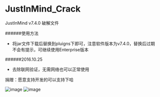 # JustInMind_Crack
JustInMind v7.4.0 破解文件

######使用方法
* 将jar文件下载后替换到pluigns下即可，注意软件版本为v7.4.0，替换后过期不会有提示，可继续使用Enterprise版本

######2016.10.25 
* 去除联网验证，无需网络也可以正常使用

捐赠：愿意支持开发的可以支持下哈

![image](http://qtfreet.com/zfb.png) ![image](http://qtfreet.com/wx.png)
